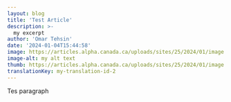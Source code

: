 ```yaml
---
layout: blog
title: 'Test Article'
description: >-
  my excerpt
author: 'Omar Tehsin'
date: '2024-01-04T15:44:58'
image: https://articles.alpha.canada.ca/uploads/sites/25/2024/01/image.png
image-alt: my alt text
thumb: https://articles.alpha.canada.ca/uploads/sites/25/2024/01/image.png
translationKey: my-translation-id-2
---
```


<p>Tes paragraph</p>

